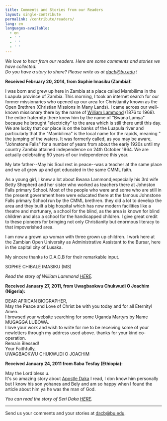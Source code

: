```yaml
---
title: Comments and Stories from our Readers
layout: single-contribute
permalink: /contribute/readers/
lang: en
languages-available:                         
  - en
  - ' '
  - ' '
  - ' '
---
```


_We love to hear from our readers. Here are some comments and stories we have collected.  
Do you have a story to share? Please write us at [dacb@bu.edu](mailto:dacb@bu.edu) !_

**Received February 20, 2014, from Sophie Imasiku (Zambia):**

I was born and grew up here in Zambia at a place called Mambilima in the Luapula province of Zambia. This morning, I took an internet search for our former missionaries who opened up our area for Christianity known as the Open Brethren (Christian Missions in Many Lands). I came across our well-known missionary there by the name of [William Lammond]({{site.url}}/stories/zambia/lammond-william/) (1876 to 1968). The entire fraternity there knew him by the name of "Bwana Lamya" because he brought "electricity" to the area which is still there until this day. We are lucky that our place is on the banks of the Luapula river and particularly that the "Mambilima" is the local name for the rapids, meaning " the jumping of the waters. It was formerly called, as you may be aware, "Johnstone Falls" for a number of years from about the early 1920s until my country Zambia attained independence on 24th October 1964\. We are actually celebrating 50 years of our independence this year.  

My late father--May his Soul rest in peace--was a teacher at the same place and we all grew up and got educated in the same CMML faith.  

As a young girl, I knew a lot about Bwana Lammond,especially his 3rd wife Betty Shepherd and her sister who worked as teachers there at Johnston Falls primary School. Most of the people who were and some who are still in the present government here were educated there at the famous Johnstone Falls primary School run by the CMML brethren. they did a lot to develop the area and they built a big hospital which has now modern facilities like a theatre and mortunary, a school for the blind, as the area is known for blind children and also a school for the handicapped children. I give great credit to these pioneers for bringing not only Christianity but enormous literacy to that impoverished area.  

I am now a grown up woman with three grown up children. I work here at the Zambian Open University as Administrative Assistant to the Bursar, here in the capital city of Lusaka.  

My sincere thanks to D.A.C.B for their remarkable input.  

SOPHIE CHIBALE IMASIKU (MS)

_Read the story of William Lammond [HERE]({{site.url}}/stories/zambia/lammond-william/)._  

**Received January 27, 2011, from Uwagbaokwu Chukwudi O Joachim (Nigeria):**

DEAR AFRICAN BIOGRAPHER,  
May the Peace and Love of Christ be with you today and for all Eternity! Amen.  
I browsed your website searching for some Uganda Martyrs by Name MUGAGGA LUBOWA.  
I love your work and wish to write for me to be receiving some of your newletters through my address used above. thanks for your kind co-operation.  
Remain Blessed!  
Your Faithfully,  
UWAGBAOKWU CHUKWUDI O JOACHIM

**Received January 24, 2011 from Saba Tesfay (Ethiopia):**

May the Lord bless u.  
It's so amazing story about [Apostle Daka]({{site.url}}/stories/ethiopia/seri-daka/) I read, I don know him personally but I know his son yohanes and Bely and am so happy when I found the article about him ya he was the man of God.

_You can read the story of Seri Daka [HERE]({{site.url}}/stories/ethiopia/seri-daka/)._  

* * *

Send us your comments and your stories at [dacb@bu.edu](mailto:dacb@bu.edu).
